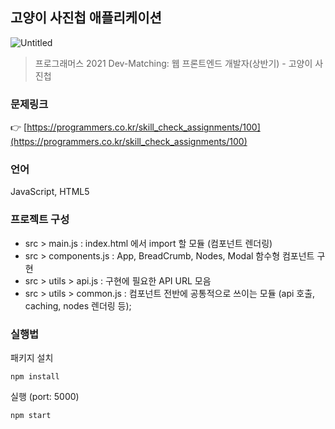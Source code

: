 ## **고양이 사진첩 애플리케이션**

![Untitled](https://grepp-programmers.s3.amazonaws.com/image/origin/production/skill_check_assignment/119211/ae62b4c1-2fff-465a-81c7-1c4ba4a5288c.png)

> 프로그래머스 2021 Dev-Matching: 웹 프론트엔드 개발자(상반기) - 고양이 사진첩

### 문제링크

👉 [https://programmers.co.kr/skill_check_assignments/100](https://programmers.co.kr/skill_check_assignments/100)

### 언어

JavaScript, HTML5

### 프로젝트 구성
- src > main.js : index.html 에서 import 할 모듈 (컴포넌트 렌더링)
- src > components.js : App, BreadCrumb, Nodes, Modal 함수형 컴포넌트 구현
- src > utils > api.js : 구현에 필요한 API URL 모음
- src > utils > common.js : 컴포넌트 전반에 공통적으로 쓰이는 모듈 (api 호출, caching, nodes 렌더링 등);

### 실행법

패키지 설치

```
npm install

```
실행 (port: 5000)

```
npm start

```
